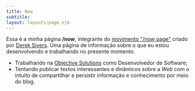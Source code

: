```yaml
---
title: Now
subtitle:
layout: layouts/page.njk
---
```


Essa é a minha página **/now**, integrante do [movimento "/now page"](http://nownownow.com/) criado por [Derek Sivers](http://sivers.org/). Uma página de informação sobre o que eu estou desenvolvendo e trabalhando no presente momento.

* Trabalhando na [Objective Solutions](https://www.objective.com.br/) como Desenvolvedor de Software;
* Tentando publicar textos interessantes e dinâmicos sobre a *Web* com o intuito de compartilhar e persistir informação e conhecimento por meio do blog.